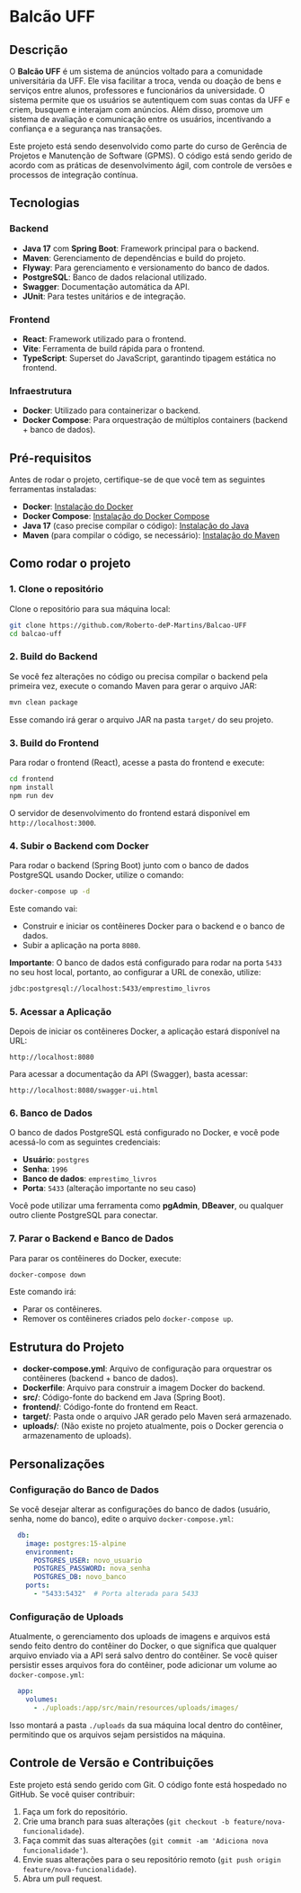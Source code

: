 
# Balcão UFF

## Descrição

O **Balcão UFF** é um sistema de anúncios voltado para a comunidade universitária da UFF. Ele visa facilitar a troca, venda ou doação de bens e serviços entre alunos, professores e funcionários da universidade. O sistema permite que os usuários se autentiquem com suas contas da UFF e criem, busquem e interajam com anúncios. Além disso, promove um sistema de avaliação e comunicação entre os usuários, incentivando a confiança e a segurança nas transações.

Este projeto está sendo desenvolvido como parte do curso de Gerência de Projetos e Manutenção de Software (GPMS). O código está sendo gerido de acordo com as práticas de desenvolvimento ágil, com controle de versões e processos de integração contínua.

## Tecnologias

### Backend
- **Java 17** com **Spring Boot**: Framework principal para o backend.
- **Maven**: Gerenciamento de dependências e build do projeto.
- **Flyway**: Para gerenciamento e versionamento do banco de dados.
- **PostgreSQL**: Banco de dados relacional utilizado.
- **Swagger**: Documentação automática da API.
- **JUnit**: Para testes unitários e de integração.

### Frontend
- **React**: Framework utilizado para o frontend.
- **Vite**: Ferramenta de build rápida para o frontend.
- **TypeScript**: Superset do JavaScript, garantindo tipagem estática no frontend.

### Infraestrutura
- **Docker**: Utilizado para containerizar o backend.
- **Docker Compose**: Para orquestração de múltiplos containers (backend + banco de dados).

## Pré-requisitos

Antes de rodar o projeto, certifique-se de que você tem as seguintes ferramentas instaladas:

- **Docker**: [Instalação do Docker](https://docs.docker.com/get-docker/)
- **Docker Compose**: [Instalação do Docker Compose](https://docs.docker.com/compose/install/)
- **Java 17** (caso precise compilar o código): [Instalação do Java](https://adoptium.net/)
- **Maven** (para compilar o código, se necessário): [Instalação do Maven](https://maven.apache.org/install.html)

## Como rodar o projeto

### 1. Clone o repositório

Clone o repositório para sua máquina local:

```bash
git clone https://github.com/Roberto-deP-Martins/Balcao-UFF
cd balcao-uff
```

### 2. Build do Backend

Se você fez alterações no código ou precisa compilar o backend pela primeira vez, execute o comando Maven para gerar o arquivo JAR:

```bash
mvn clean package
```

Esse comando irá gerar o arquivo JAR na pasta `target/` do seu projeto.

### 3. Build do Frontend

Para rodar o frontend (React), acesse a pasta do frontend e execute:

```bash
cd frontend
npm install
npm run dev
```

O servidor de desenvolvimento do frontend estará disponível em `http://localhost:3000`.

### 4. Subir o Backend com Docker

Para rodar o backend (Spring Boot) junto com o banco de dados PostgreSQL usando Docker, utilize o comando:

```bash
docker-compose up -d
```

Este comando vai:
- Construir e iniciar os contêineres Docker para o backend e o banco de dados.
- Subir a aplicação na porta `8080`.

**Importante**: O banco de dados está configurado para rodar na porta `5433` no seu host local, portanto, ao configurar a URL de conexão, utilize:

```bash
jdbc:postgresql://localhost:5433/emprestimo_livros
```

### 5. Acessar a Aplicação

Depois de iniciar os contêineres Docker, a aplicação estará disponível na URL:

```
http://localhost:8080
```

Para acessar a documentação da API (Swagger), basta acessar:

```
http://localhost:8080/swagger-ui.html
```

### 6. Banco de Dados

O banco de dados PostgreSQL está configurado no Docker, e você pode acessá-lo com as seguintes credenciais:

- **Usuário**: `postgres`
- **Senha**: `1996`
- **Banco de dados**: `emprestimo_livros`
- **Porta**: `5433` (alteração importante no seu caso)

Você pode utilizar uma ferramenta como **pgAdmin**, **DBeaver**, ou qualquer outro cliente PostgreSQL para conectar.

### 7. Parar o Backend e Banco de Dados

Para parar os contêineres do Docker, execute:

```bash
docker-compose down
```

Este comando irá:
- Parar os contêineres.
- Remover os contêineres criados pelo `docker-compose up`.

## Estrutura do Projeto

- **docker-compose.yml**: Arquivo de configuração para orquestrar os contêineres (backend + banco de dados).
- **Dockerfile**: Arquivo para construir a imagem Docker do backend.
- **src/**: Código-fonte do backend em Java (Spring Boot).
- **frontend/**: Código-fonte do frontend em React.
- **target/**: Pasta onde o arquivo JAR gerado pelo Maven será armazenado.
- **uploads/**: (Não existe no projeto atualmente, pois o Docker gerencia o armazenamento de uploads).

## Personalizações

### Configuração do Banco de Dados

Se você desejar alterar as configurações do banco de dados (usuário, senha, nome do banco), edite o arquivo `docker-compose.yml`:

```yaml
  db:
    image: postgres:15-alpine
    environment:
      POSTGRES_USER: novo_usuario
      POSTGRES_PASSWORD: nova_senha
      POSTGRES_DB: novo_banco
    ports:
      - "5433:5432"  # Porta alterada para 5433
```

### Configuração de Uploads

Atualmente, o gerenciamento dos uploads de imagens e arquivos está sendo feito dentro do contêiner do Docker, o que significa que qualquer arquivo enviado via a API será salvo dentro do contêiner. Se você quiser persistir esses arquivos fora do contêiner, pode adicionar um volume ao `docker-compose.yml`:

```yaml
  app:
    volumes:
      - ./uploads:/app/src/main/resources/uploads/images/
```

Isso montará a pasta `./uploads` da sua máquina local dentro do contêiner, permitindo que os arquivos sejam persistidos na máquina.

## Controle de Versão e Contribuições

Este projeto está sendo gerido com Git. O código fonte está hospedado no GitHub. Se você quiser contribuir:

1. Faça um fork do repositório.
2. Crie uma branch para suas alterações (`git checkout -b feature/nova-funcionalidade`).
3. Faça commit das suas alterações (`git commit -am 'Adiciona nova funcionalidade'`).
4. Envie suas alterações para o seu repositório remoto (`git push origin feature/nova-funcionalidade`).
5. Abra um pull request.

